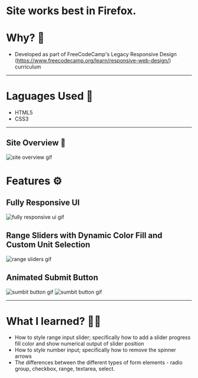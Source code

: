# Site works best in Firefox.

# Why? 🤔
- Developed as part of FreeCodeCamp's Legacy Responsive Design (https://www.freecodecamp.org/learn/responsive-web-design/) curriculum 

---

# Laguages Used 💬
- HTML5
- CSS3

---

## Site Overview 🧐
![site overview gif](./img/overview.gif)

# Features ⚙
## Fully Responsive UI
![fully responsive ui gif](./img/responsiveui.gif)

## Range Sliders with Dynamic Color Fill and Custom Unit Selection
![range sliders gif](./img/rangeslider.gif)

## Animated Submit Button
![sumbit button gif](./img/submitbtnlg.gif)
![sumbit button gif](./img/submitbtnsm.gif)

---

# What I learned? 👨‍💻
- How to style range input slider; specifically how to add a slider progress fill color and show numerical output of slider position
- How to style number input; specifically how to remove the spinner arrows
- The differences between the different types of form elements - radio group, checkbox, range, textarea, select. 


